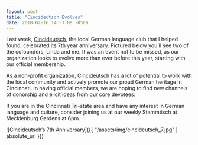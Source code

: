 ```yaml
---
layout: post
title: "Cincideutsch Evolves"
date: 2018-02-16 14:53:08 -0500
---
```


Last week, [Cincideutsch][cincideutsch], the local German language club that I helped found, celebrated its 7th year anniversary. Pictured below you’ll see two of the cofounders, Linda and me. It was an event not to be missed, as our organization looks to evolve more than ever before this year, starting with our official membership.

As a non-profit organization, Cincideutsch has a lot of potential to work with the local community and actively promote our proud German heritage in Cincinnati. In having official members, we are hoping to find new channels of donorship and elicit ideas from our core devotees.

If you are in the Cincinnati Tri-state area and have any interest in German language and culture, consider joining us at our weekly Stammtisch at Mecklenburg Gardens at 6pm.

![Cincideutsch’s 7th Anniversary]({{ "/assets/img/cincideutsch_7.jpg" | absolute_url }})

[cincideutsch]: http://cincideutsch.com
